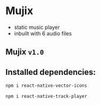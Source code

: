 # Mujix

- static music player
- inbuilt with 6 audio files

## Mujix `v1.0`

## Installed dependencies:
``` bash
npm i react-native-vector-icons
```

``` bash
npm i react-native-track-player
```